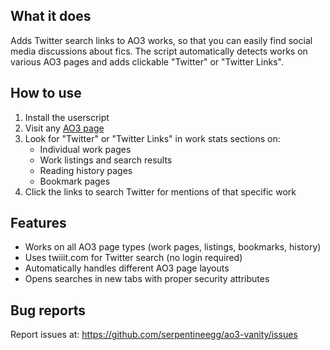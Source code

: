 ## What it does

Adds Twitter search links to AO3 works, so that you can easily find social media discussions about fics. The script automatically detects works on various AO3 pages and adds clickable "Twitter" or "Twitter Links".

## How to use

1. Install the userscript
2. Visit any [AO3 page](https://archiveofourown.org/) 
3. Look for "Twitter" or "Twitter Links" in work stats sections on:
   - Individual work pages
   - Work listings and search results
   - Reading history pages
   - Bookmark pages
4. Click the links to search Twitter for mentions of that specific work

## Features

- Works on all AO3 page types (work pages, listings, bookmarks, history)
- Uses twiiit.com for Twitter search (no login required)
- Automatically handles different AO3 page layouts
- Opens searches in new tabs with proper security attributes

## Bug reports

Report issues at: https://github.com/serpentineegg/ao3-vanity/issues